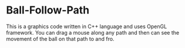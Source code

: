 Ball-Follow-Path
================

This is a graphics code written in C++ language and uses OpenGL framework. You can drag a mouse along any path and then can see the movement of the ball on that path to and fro.
